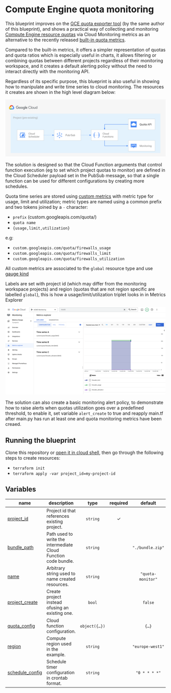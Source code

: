 # Compute Engine quota monitoring

This blueprint improves on the [GCE quota exporter tool](https://github.com/GoogleCloudPlatform/professional-services/tree/master/tools/gce-quota-sync) (by the same author of this blueprint), and shows a practical way of collecting and monitoring [Compute Engine resource quotas](https://cloud.google.com/compute/quotas) via Cloud Monitoring metrics as an alternative to the recently released [built-in quota metrics](https://cloud.google.com/monitoring/alerts/using-quota-metrics).

Compared to the built-in metrics, it offers a simpler representation of quotas and quota ratios which is especially useful in charts, it allows filtering or combining quotas between different projects regardless of their monitoring workspace, and it creates a default alerting policy without the need to interact directly with the monitoring API.

Regardless of its specific purpose, this blueprint is also useful in showing how to manipulate and write time series to cloud monitoring. The resources it creates are shown in the high level diagram below:

<img src="diagram.png" width="640px" alt="GCP resource diagram">

The solution is designed so that the Cloud Function arguments that control function execution (eg to set which project quotas to monitor) are defined in the Cloud Scheduler payload set in the PubSub message, so that a single function can be used for different configurations by creating more schedules.

Quota time series are stored using  [custom metrics](https://cloud.google.com/monitoring/custom-metrics) with metric type for usage, limit and utilization; metric types are named using a common prefix and two tokens joined by a `-` character:

- `prefix` (custom.googleapis.com/quota/)
- `quota name` 
- `{usage,limit,utilization}`

e.g:

- `custom.googleapis.com/quota/firewalls_usage` 
- `custom.googleapis.com/quota/firewalls_limit` 
- `custom.googleapis.com/quota/firewalls_utilization`

All custom metrics are associated to the `global` resource type and use [gauge kind](https://cloud.google.com/monitoring/api/v3/kinds-and-types#metric-kinds) 

Labels are set with project id (which may differ from the monitoring workspace projects) and region (quotas that are not region specific are labelled  `global`), this is how a usage/limit/utilization triplet looks in in Metrics Explorer

<img src="explorer.png" width="640px" alt="GCP Metrics Explorer, usage, limit and utilization view sample">

The solution can also create a basic monitoring alert policy, to demonstrate how to raise alerts when quotas utilization goes over a predefined threshold, to enable it, set variable `alert_create` to true and reapply main.tf after main.py has run at least one and quota monitoring metrics have been creaed.

## Running the blueprint

Clone this repository or [open it in cloud shell](https://ssh.cloud.google.com/cloudshell/editor?cloudshell_git_repo=https%3A%2F%2Fgithub.com%2Fterraform-google-modules%2Fcloud-foundation-fabric&cloudshell_print=cloud-shell-readme.txt&cloudshell_working_dir=blueprints%2Fcloud-operations%2Fquota-monitoring), then go through the following steps to create resources:

- `terraform init`
- `terraform apply -var project_id=my-project-id`
<!-- BEGIN TFDOC -->

## Variables

| name | description | type | required | default |
|---|---|:---:|:---:|:---:|
| [project_id](variables.tf#L35) | Project id that references existing project. | <code>string</code> | ✓ |  |
| [bundle_path](variables.tf#L17) | Path used to write the intermediate Cloud Function code bundle. | <code>string</code> |  | <code>&#34;.&#47;bundle.zip&#34;</code> |
| [name](variables.tf#L23) | Arbitrary string used to name created resources. | <code>string</code> |  | <code>&#34;quota-monitor&#34;</code> |
| [project_create](variables.tf#L29) | Create project instead ofusing an existing one. | <code>bool</code> |  | <code>false</code> |
| [quota_config](variables.tf#L40) | Cloud function configuration. | <code title="object&#40;&#123;&#10;  filters  &#61; list&#40;string&#41;&#10;  projects &#61; list&#40;string&#41;&#10;  regions  &#61; list&#40;string&#41;&#10;&#125;&#41;">object&#40;&#123;&#8230;&#125;&#41;</code> |  | <code title="&#123;&#10;  filters  &#61; null&#10;  projects &#61; null&#10;  regions  &#61; null&#10;&#125;">&#123;&#8230;&#125;</code> |
| [region](variables.tf#L54) | Compute region used in the example. | <code>string</code> |  | <code>&#34;europe-west1&#34;</code> |
| [schedule_config](variables.tf#L60) | Schedule timer configuration in crontab format. | <code>string</code> |  | <code>&#34;0 &#42; &#42; &#42; &#42;&#34;</code> |

<!-- END TFDOC -->

